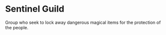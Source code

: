---
---
# Sentinel Guild

Group who seek to lock away dangerous magical items for the protection of the people.